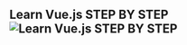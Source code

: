 ## Learn Vue.js STEP BY STEP ![](https://img2.freepng.ru/20180701/puh/kisspng-vue-js-javascript-library-react-angularjs-js-5b395da4146f70.8054310515304861800837.jpg "Learn Vue.js STEP BY STEP")
